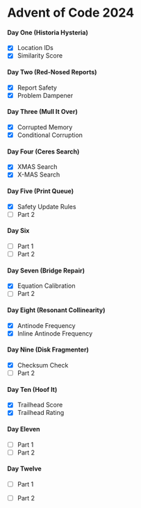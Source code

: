 # Advent of Code 2024

#### Day One (Historia Hysteria)
- [x] Location IDs
- [x] Similarity Score

#### Day Two (Red-Nosed Reports)
- [x] Report Safety
- [x] Problem Dampener

#### Day Three (Mull It Over)
- [x] Corrupted Memory
- [x] Conditional Corruption

#### Day Four (Ceres Search)
- [x] XMAS Search
- [x] X-MAS Search

#### Day Five (Print Queue)
- [x] Safety Update Rules
- [ ] Part 2

#### Day Six
- [ ] Part 1
- [ ] Part 2

#### Day Seven (Bridge Repair)
- [x] Equation Calibration
- [ ] Part 2

#### Day Eight (Resonant Collinearity)
- [x] Antinode Frequency
- [x] Inline Antinode Frequency

#### Day Nine (Disk Fragmenter)
- [x] Checksum Check
- [ ] Part 2

#### Day Ten (Hoof It)
- [x] Trailhead Score
- [x] Trailhead Rating

#### Day Eleven
- [ ] Part 1
- [ ] Part 2

#### Day Twelve
- [ ] Part 1
- [ ] Part 2

